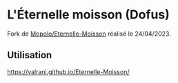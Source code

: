 # L'Éternelle moisson (Dofus)
Fork de [Mopolo/Eternelle-Moisson](https://github.com/Mopolo/Eternelle-Moisson) réalisé le 24/04/2023.

## Utilisation
https://valrani.github.io/Eternelle-Moisson/

